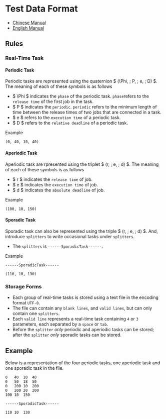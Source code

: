 # Test Data Format

 * [Chinese Manual](https://github.com/1501106169/scheduler/blob/master/docs/dataFormat.md)
 * [English Manual](https://github.com/1501106169/scheduler/blob/master/docs/dataFormat-en.md)

## Rules

### Real-Time Task

#### Periodic Task

Periodic tasks are represented using the quaternion $ (\Phi, \; P, \; e, \; D) $. The meaning of each of these symbols is as follows

 * $ \Phi $ indicates the `phase` of the periodic task. `phase`refers to the `release time` of the first job in the task.
 * $ P $ indicates the `periodic`. `periodic` refers to the minimum length of time between the release times of two jobs that are connected in a task.
 * $ e $ refers to the `execution time` of a periodic task.
 * $ D $ refers to the `relative deadline` of a periodic task. 

Example
```
(0, 40, 10, 40)
```

#### Aperiodic Task

Aperiodic task are rpresented using the triplet $ (r, \; e, \; d) $. The meaning of each of these symbols is as follows

 * $ r $ indicates the `release time` of job. 
 * $ e $ indicates the `execution time` of job. 
 * $ d $ indicates the `absolute deadline` of job. 

Example
```
(100, 10, 150)
```

#### Sporadic Task

Sporadic task can also be represented using the triple $ (r, \; e, \; d) $. And, introduce `splitters` to write occasional tasks under `splitters`.

 * The `splitters` is `------SporadicTask------`.

Example
```
------SporadicTask------

(110, 10, 130)
```

### Storage Forms

 * Each group of real-time tasks is stored using a text file in the encoding format `UTF-8`.
 * The file can contain any `blank lines`, and `valid lines`, but can only contain one `splitters`.
 * Each `valid line` represents a real-time task containing `4` or `3` parameters, each separated by a `space` or `tab`.
 * Before the `splitter` *only* periodic and aperiodic tasks can be stored; after the `splitter` *only* sporadic tasks can be stored.

## Example

Below is a representation of the four periodic tasks, one aperiodic task and one sporadic task in the file.

```
0   40  10  40
0   50  18  50
0   200 10  200
0   200 20  200
100 10  150

------SporadicTask------

110 10  130

```

